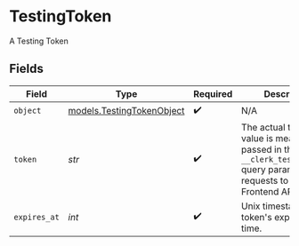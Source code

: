 # TestingToken

A Testing Token


## Fields

| Field                                                                                                                                | Type                                                                                                                                 | Required                                                                                                                             | Description                                                                                                                          | Example                                                                                                                              |
| ------------------------------------------------------------------------------------------------------------------------------------ | ------------------------------------------------------------------------------------------------------------------------------------ | ------------------------------------------------------------------------------------------------------------------------------------ | ------------------------------------------------------------------------------------------------------------------------------------ | ------------------------------------------------------------------------------------------------------------------------------------ |
| `object`                                                                                                                             | [models.TestingTokenObject](../models/testingtokenobject.md)                                                                         | :heavy_check_mark:                                                                                                                   | N/A                                                                                                                                  | testing_token                                                                                                                        |
| `token`                                                                                                                              | *str*                                                                                                                                | :heavy_check_mark:                                                                                                                   | The actual token. This value is meant to be passed in the `__clerk_testing_token` query parameter with requests to the Frontend API. | 1713877200-c_2J2MvPu9PnXcuhbPZNao0LOXqK9A7YrnBn0HmIWxy                                                                               |
| `expires_at`                                                                                                                         | *int*                                                                                                                                | :heavy_check_mark:                                                                                                                   | Unix timestamp of the token's expiration time.<br/>                                                                                  | 1713880800                                                                                                                           |